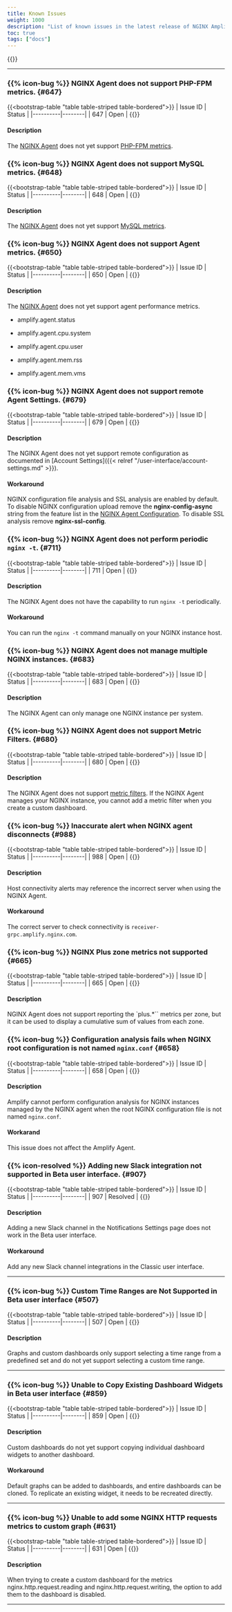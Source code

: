 ```yaml
---
title: Known Issues
weight: 1000
description: "List of known issues in the latest release of NGINX Amplify"
toc: true
tags: ["docs"]
---
```


{{<rn-styles>}}

---

### {{% icon-bug %}} NGINX Agent does not support PHP-FPM metrics. {#647}

{{<bootstrap-table "table table-striped table-bordered">}}
| Issue ID | Status |
|----------|--------|
| 647      | Open   |
{{</bootstrap-table>}}

#### Description

The [NGINX Agent](https://github.com/nginx/agent) does not yet support [PHP-FPM metrics](https://docs.nginx.com/nginx-amplify/metrics-metadata/other-metrics/#php-fpm-metrics).

### {{% icon-bug %}} NGINX Agent does not support MySQL metrics. {#648}

{{<bootstrap-table "table table-striped table-bordered">}}
| Issue ID | Status |
|----------|--------|
| 648      | Open   |
{{</bootstrap-table>}}

#### Description

The [NGINX Agent](https://github.com/nginx/agent) does not yet support [MySQL metrics](https://docs.nginx.com/nginx-amplify/metrics-metadata/other-metrics/#mysql-metrics).

### {{% icon-bug %}} NGINX Agent does not support Agent metrics. {#650}

{{<bootstrap-table "table table-striped table-bordered">}}
| Issue ID | Status |
|----------|--------|
| 650      | Open   |
{{</bootstrap-table>}}

#### Description

The [NGINX Agent](https://github.com/nginx/agent) does not yet support agent performance metrics.

* amplify.agent.status

* amplify.agent.cpu.system

* amplify.agent.cpu.user

* amplify.agent.mem.rss

* amplify.agent.mem.vms

### {{% icon-bug %}} NGINX Agent does not support remote Agent Settings. {#679}

{{<bootstrap-table "table table-striped table-bordered">}}
| Issue ID | Status |
|----------|--------|
| 679      | Open   |
{{</bootstrap-table>}}

#### Description

The NGINX Agent does not yet support remote configuration as documented in [Account Settings]({{< relref "/user-interface/account-settings.md" >}}).

#### Workaround
NGINX configuration file analysis and SSL analysis are enabled by default.  To disable NGINX configuration upload remove the **nginx-config-async** string from the feature list in the [NGINX Agent Configuration](https://docs.nginx.com/nginx-agent/configuration-overview/).  To disable SSL analysis remove **nginx-ssl-config**.

### {{% icon-bug %}} NGINX Agent does not perform periodic `nginx -t`. {#711}

{{<bootstrap-table "table table-striped table-bordered">}}
| Issue ID | Status |
|----------|--------|
| 711      | Open   |
{{</bootstrap-table>}}

#### Description
The NGINX Agent does not have the capability to run `nginx -t` periodically.

#### Workaround
You can run the `nginx -t` command manually on your NGINX instance host.

### {{% icon-bug %}} NGINX Agent does not manage multiple NGINX instances. {#683}

{{<bootstrap-table "table table-striped table-bordered">}}
| Issue ID | Status |
|----------|--------|
| 683      | Open   |
{{</bootstrap-table>}}

#### Description
The NGINX Agent can only manage one NGINX instance per system.

### {{% icon-bug %}} NGINX Agent does not support Metric Filters. {#680}

{{<bootstrap-table "table table-striped table-bordered">}}
| Issue ID | Status |
|----------|--------|
| 680      | Open   |
{{</bootstrap-table>}}

#### Description
The NGINX Agent does not support [metric filters](https://docs.nginx.com/nginx-amplify/user-interface/dashboards/).  If the NGINX Agent manages your NGINX instance, you cannot add a metric filter when you create a custom dashboard.

### {{% icon-bug %}} Inaccurate alert when NGINX agent disconnects {#988}

{{<bootstrap-table "table table-striped table-bordered">}}
| Issue ID | Status |
|----------|--------|
| 988      | Open   |
{{</bootstrap-table>}}

#### Description
Host connectivity alerts may reference the incorrect server when using the NGINX Agent.

#### Workaround
The correct server to check connectivity is `receiver-grpc.amplify.nginx.com`.


### {{% icon-bug %}} NGINX Plus zone metrics not supported {#665}

{{<bootstrap-table "table table-striped table-bordered">}}
| Issue ID | Status |
|----------|--------|
| 665      | Open   |
{{</bootstrap-table>}}

#### Description
NGINX Agent does not support reporting the `plus.*`` metrics per zone, but it can be used to display a cumulative sum of values from each zone.

### {{% icon-bug %}} Configuration analysis fails when NGINX root configuration is not named `nginx.conf` {#658}

{{<bootstrap-table "table table-striped table-bordered">}}
| Issue ID | Status |
|----------|--------|
| 658      | Open   |
{{</bootstrap-table>}}

#### Description
Amplify cannot perform configuration analysis for NGINX instances managed by the NGINX agent when the root NGINX configuration file is not named `nginx.conf`.

#### Workarand
This issue does not affect the Amplify Agent.

### {{% icon-resolved %}} Adding new Slack integration not supported in Beta user interface. {#907}

{{<bootstrap-table "table table-striped table-bordered">}}
| Issue ID | Status |
|----------|--------|
| 907      | Resolved   |
{{</bootstrap-table>}}

#### Description

Adding a new Slack channel in the Notifications Settings page does not work in the Beta user interface.

#### Workaround

Add any new Slack channel integrations in the Classic user interface.

---

### {{% icon-bug %}} Custom Time Ranges are Not Supported in Beta user interface {#507}

{{<bootstrap-table "table table-striped table-bordered">}}
| Issue ID | Status |
|----------|--------|
| 507      | Open   |
{{</bootstrap-table>}}

#### Description

Graphs and custom dashboards only support selecting a time range from a predefined set and do not yet support selecting a custom time range.

---

### {{% icon-bug %}} Unable to Copy Existing Dashboard Widgets in Beta user interface {#859}

{{<bootstrap-table "table table-striped table-bordered">}}
| Issue ID | Status |
|----------|--------|
| 859      | Open   |
{{</bootstrap-table>}}

#### Description

Custom dashboards do not yet support copying individual dashboard widgets to another dashboard.

#### Workaround

Default graphs can be added to dashboards, and entire dashboards can be cloned. To replicate an existing widget, it needs to be recreated directly.

---

### {{% icon-bug %}} Unable to add some NGINX HTTP requests metrics to custom graph {#631}

{{<bootstrap-table "table table-striped table-bordered">}}
| Issue ID | Status |
|----------|--------|
| 631      | Open   |
{{</bootstrap-table>}}

#### Description

When trying to create a custom dashboard for the metrics nginx.http.request.reading and nginx.http.request.writing, the option to add them to the dashboard is disabled.

---